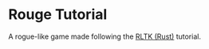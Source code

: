 # Rouge Tutorial

A rogue-like game made following the [RLTK (Rust)](http://bfnightly.bracketproductions.com/rustbook/) tutorial.
